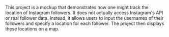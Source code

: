 This project is a mockup that demonstrates how one might track the location of Instagram followers. It does not actually access Instagram's API or real follower data. Instead, it allows users to input the usernames of their followers and specify a location for each follower. The project then displays these locations on a map.
